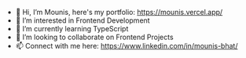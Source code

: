 - 👋 Hi, I’m Mounis, here's my portfolio: https://mounis.vercel.app/
- 👀 I’m interested in Frontend Development
- 🌱 I’m currently learning TypeScript
- 💞️ I’m looking to collaborate on Frontend Projects
- 📫 Connect with me here: https://www.linkedin.com/in/mounis-bhat/
